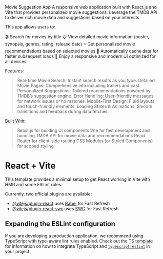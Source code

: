 Movie Suggestion App
A responsive web application built with React.js and Vite that provides personalized movie suggestions. Leverage the TMDB API to deliver rich movie data and suggestions based on your interests.

This app allows users to:

🎬 Search for movies by title
📋 View detailed movie information (poster, synopsis, genres, rating, release date)
⭐ Get personalized movie recommendations based on selected movies
💾 Automatically cache data for faster subsequent loads
🎨 Enjoy a responsive and modern UI optimized for all devices

Features:
> Real-time Movie Search: Instant search results as you type.
> Detailed Movie Pages: Comprehensive info including trailers and cast.
> Personalized Suggestions: Tailored recommendations powered by TMDB’s suggestion engine.
> Error Handling: User-friendly messages for network issues or no matches.
> Mobile-First Design: Fluid layouts and touch-friendly elements.
> Loading States & Animations: Smooth transitions and feedback during data fetches.

Built With:
> React.js for building UI components
> Vite for fast development and bundling
> TMDB API for movie data and recommendations
> React Router for client-side routing
> CSS Modules (or Styled Components) for scoped styling


# React + Vite

This template provides a minimal setup to get React working in Vite with HMR and some ESLint rules.

Currently, two official plugins are available:

- [@vitejs/plugin-react](https://github.com/vitejs/vite-plugin-react/blob/main/packages/plugin-react) uses [Babel](https://babeljs.io/) for Fast Refresh
- [@vitejs/plugin-react-swc](https://github.com/vitejs/vite-plugin-react/blob/main/packages/plugin-react-swc) uses [SWC](https://swc.rs/) for Fast Refresh

## Expanding the ESLint configuration

If you are developing a production application, we recommend using TypeScript with type-aware lint rules enabled. Check out the [TS template](https://github.com/vitejs/vite/tree/main/packages/create-vite/template-react-ts) for information on how to integrate TypeScript and [`typescript-eslint`](https://typescript-eslint.io) in your project.

